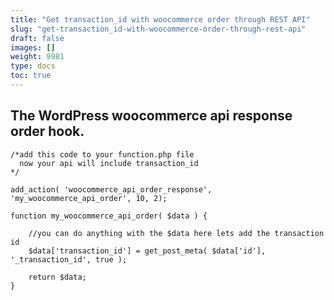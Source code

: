```yaml
---
title: "Get transaction_id with woocommerce order through REST API"
slug: "get-transaction_id-with-woocommerce-order-through-rest-api"
draft: false
images: []
weight: 9981
type: docs
toc: true
---
```


## The WordPress woocommerce api response order hook.
    /*add this code to your function.php file
      now your api will include transaction_id
    */

    add_action( 'woocommerce_api_order_response', 'my_woocommerce_api_order', 10, 2);

    function my_woocommerce_api_order( $data ) {

        //you can do anything with the $data here lets add the transaction id
        $data['transaction_id'] = get_post_meta( $data['id'], '_transaction_id', true );          
        
        return $data;
    }

